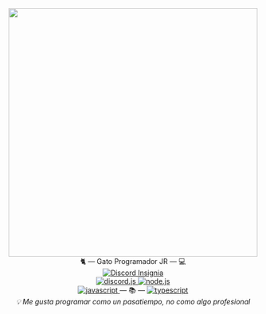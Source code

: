 <div id="header" align="center">
  <img src="https://media.giphy.com/media/sMkZVgXgiFx7O/giphy.gif" width="500"/>
</div>

<div id="Tags" align="center">
🐈 — Gato Programador JR — 💻
</div>

<div id="Insignias" align="center">
  <a href="https://discord.com/">
    <img src="https://img.shields.io/badge/Discord-Jyn%238785-6F6CFF?logo_color=white&logo=Discord&style=for-the-badge" alt="Discord Insignia"/>
  </a>
</div>

<div id="Area" align="center">
  <a href="https://discord.js.org/#/">
    <img src="https://img.shields.io/badge/Discord.js-6F6CFF?logo=Discord&logoColor=white&style=flat" alt="discord.js"/>
  </a>
  
  <a href="https://nodejs.org/es/">
    <img src="https://img.shields.io/badge/Node.js-43853D?logo=node.js&logoColor=white&style=flat" alt="node.js"/>
  </a>
</div>

<div id="Lenguajes" align="center">
  <a href="https://es.wikipedia.org/wiki/JavaScript">
    <img src="https://img.shields.io/badge/JavaScript-FDFA05?logo=javascript&logoColor=white&style=flat" alt="javascript"/>
  </a>
   — 📚 — 
  <a href="https://www.typescriptlang.org/">
    <img src="https://img.shields.io/badge/TypeScript-2F74C0?logo=typescript&logoColor=white&style=flat" alt="typescript"/>
  </a>
</div>

<div id="Mensaje" align="center">
  <i>💡 Me gusta programar como un pasatiempo, no como algo profesional</i>
</div>
